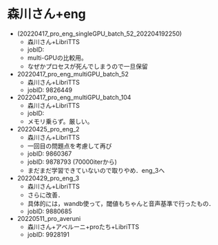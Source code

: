# 森川さん+eng
- (20220417_pro_eng_singleGPU_batch_52_202204192250)
    - 森川さん+LibriTTS  
    - jobID: 
    - multi-GPUの比較用。
    - なぜかプロセスが死んでしまうので一旦保留
- 20220417_pro_eng_multiGPU_batch_52
    - 森川さん+LibriTTS  
    - jobID: 9826449
- 20220417_pro_eng_multiGPU_batch_104
    - 森川さん+LibriTTS  
    - jobID: 
    - メモリ乗らず。厳しい。
- 20220425_pro_eng_2
    - 森川さん+LibriTTS  
    - 一回目の問題点を考慮して再び
    - jobID: 9860367
    - jobID: 9878793 (70000iterから)
    - まだまだ学習できていないので取りやめ．eng_3へ
- 20220429_pro_eng_3
    - 森川さん+LibriTTS
    - さらに改善．
    - 具体的には，wandb使って，閾値もちゃんと音声基準で行ったもの．
    - jobID: 9880685
- 20220511_pro_averuni
    - 森川さん+アベルーニ+proたち+LibriTTS
    - jobID: 9928191
